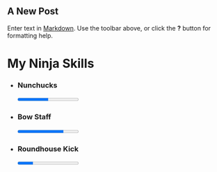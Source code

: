 ## A New Post

Enter text in [Markdown](http://daringfireball.net/projects/markdown/). Use the toolbar above, or click the **?** button for formatting help.
<h1>My Ninja Skills</h1>
<ul class="skill-list">
  <li class="skill">
    <h3>Nunchucks</h3>
    <progress class="skill-1" max="100" value="50">
      <strong>Skill Level: 50%</strong>
    </progress>
  </li>
  <li class="skill">
    <h3>Bow Staff</h3>
    <progress class="skill-2" max="100" value="75">
      <strong>Skill Level: 75%</strong>
    </progress>
  </li>
  <li class="skill">
    <h3>Roundhouse Kick</h3>
    <progress class="skill-3" max="100" value="25">
      <strong>Skill Level: 25%</strong>
    </progress>
  </li>
</ul>